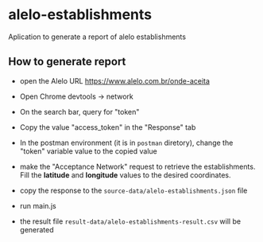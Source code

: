 # alelo-establishments

Aplication to generate a report of alelo establishments

## How to generate report

- open the Alelo URL https://www.alelo.com.br/onde-aceita

- Open Chrome devtools -> network

- On the search bar, query for "token"

- Copy the value "access_token" in the "Response" tab

- In the postman environment (it is in ```postman``` diretory), change the "token" variable value to the copied value

- make the "Acceptance Network" request to retrieve the establishments. Fill the **latitude** and **longitude** values to the desired coordinates.

- copy the response to the ```source-data/alelo-establishments.json``` file

- run main.js

- the result file ```result-data/alelo-establishments-result.csv``` will be generated